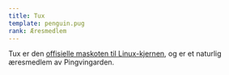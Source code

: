 ```yaml
---
title: Tux
template: penguin.pug
rank: Æresmedlem
---
```


Tux er den [offisielle maskoten til Linux-kjernen](https://en.wikipedia.org/wiki/Tux), og er et naturlig æresmedlem av Pingvingarden.